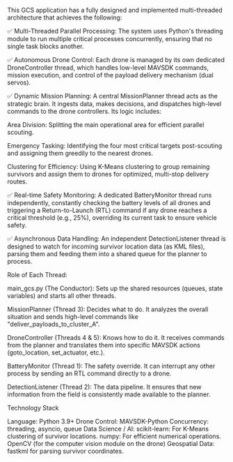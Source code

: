 This GCS application has a fully designed and implemented multi-threaded architecture that achieves the following:

✅ Multi-Threaded Parallel Processing: The system uses Python's threading module to run multiple critical processes concurrently, ensuring that no single task blocks another.

✅ Autonomous Drone Control: Each drone is managed by its own dedicated DroneController thread, which handles low-level MAVSDK commands, mission execution, and control of the payload delivery mechanism (dual servos).

✅ Dynamic Mission Planning: A central MissionPlanner thread acts as the strategic brain. It ingests data, makes decisions, and dispatches high-level commands to the drone controllers. Its logic includes:

Area Division: Splitting the main operational area for efficient parallel scouting.

Emergency Tasking: Identifying the four most critical targets post-scouting and assigning them greedily to the nearest drones.

Clustering for Efficiency: Using K-Means clustering to group remaining survivors and assign them to drones for optimized, multi-stop delivery routes.

✅ Real-time Safety Monitoring: A dedicated BatteryMonitor thread runs independently, constantly checking the battery levels of all drones and triggering a Return-to-Launch (RTL) command if any drone reaches a critical threshold (e.g., 25%), overriding its current task to ensure vehicle safety.

✅ Asynchronous Data Handling: An independent DetectionListener thread is designed to watch for incoming survivor location data (as KML files), parsing them and feeding them into a shared queue for the planner to process.

Role of Each Thread:

main_gcs.py (The Conductor): Sets up the shared resources (queues, state variables) and starts all other threads.

MissionPlanner (Thread 3): Decides what to do. It analyzes the overall situation and sends high-level commands like "deliver_payloads_to_cluster_A".

DroneController (Threads 4 & 5): Knows how to do it. It receives commands from the planner and translates them into specific MAVSDK actions (goto_location, set_actuator, etc.).

BatteryMonitor (Thread 1): The safety override. It can interrupt any other process by sending an RTL command directly to a drone.

DetectionListener (Thread 2): The data pipeline. It ensures that new information from the field is consistently made available to the planner.

Technology Stack

Language: Python 3.9+
Drone Control: MAVSDK-Python
Concurrency: threading, asyncio, queue
Data Science / AI:
scikit-learn: For K-Means clustering of survivor locations.
numpy: For efficient numerical operations.
OpenCV (for the computer vision module on the drone)
Geospatial Data: fastkml for parsing survivor coordinates.
